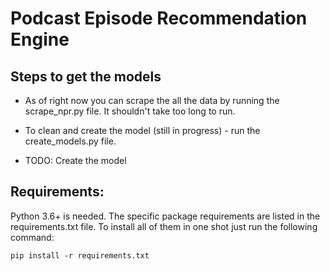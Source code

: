 # Podcast Episode Recommendation Engine

## Steps to get the models

* As of right now you can scrape the all the data by running the scrape_npr.py file. It shouldn't take too long to run.

* To clean and create the model (still in progress) - run the create_models.py file. 

* TODO: Create the model

## Requirements:

Python 3.6+ is needed. The specific package requirements are listed in the requirements.txt file. To install all of them
in one shot just run the following command:

```
pip install -r requirements.txt
```
